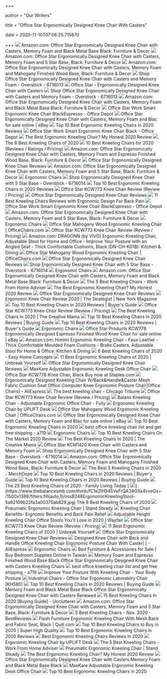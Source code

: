 +++
        
author = "Our Writers"
        
title = "Office Star Ergonomically Designed Knee Chair With Casters"
        
date = 2020-11-10T07:06:25.715870
        
+++
[ ![](https://images-na.ssl-images-amazon.com/images/I/71AOmbsY7ML._AC_SL1500_.jpg)](https://images-na.ssl-images-amazon.com/images/I/71AOmbsY7ML._AC_SL1500_.jpg) Amazon.com: Office Star Ergonomically Designed Knee Chair with Casters,  Memory Foam and Black Metal Base Black: Furniture & Decor
[ ![](https://images-na.ssl-images-amazon.com/images/I/71T6rgNJPML._AC_SX355_.jpg)](https://images-na.ssl-images-amazon.com/images/I/71T6rgNJPML._AC_SX355_.jpg) Amazon.com: Office Star Ergonomically Designed Knee Chair with Casters,  Memory Foam and 5 Star Base, Black: Furniture & Decor
[ ![](https://images-na.ssl-images-amazon.com/images/I/71tCuqso3XL._AC_SL1500_.jpg)](https://images-na.ssl-images-amazon.com/images/I/71tCuqso3XL._AC_SL1500_.jpg) Amazon.com: Office Star Ergonomically Designed Knee Chair with Casters,  Memory Foam and Mahogany Finished Wood Base, Black: Furniture & Decor
[ ![](https://ak1.ostkcdn.com/images/products/6716013/Office-Star-Ergonomically-Designed-Knee-Chair-with-Casters-and-Memory-Foam-67e273ee-376e-4d47-bc60-500c53980d39.jpg)](https://ak1.ostkcdn.com/images/products/6716013/Office-Star-Ergonomically-Designed-Knee-Chair-with-Casters-and-Memory-Foam-67e273ee-376e-4d47-bc60-500c53980d39.jpg) Shop Office Star Ergonomically Designed Knee Chair with Casters and Memory  Foam - Overstock - 6716013
[ ![](https://sep.yimg.com/ay/yhst-69132573917032/office-star-ergonomically-designed-knee-chair-with-casters-1.gif)](https://sep.yimg.com/ay/yhst-69132573917032/office-star-ergonomically-designed-knee-chair-with-casters-1.gif) Office Star - Ergonomically Designed Knee Chair with Casters
[ ![](https://ak1.ostkcdn.com/images/products/6716013/Office-Star-Ergonomically-Designed-Knee-Chair-with-Casters-and-Memory-Foam-a800f033-b17d-4327-9d6d-47db8c1b707c.jpg)](https://ak1.ostkcdn.com/images/products/6716013/Office-Star-Ergonomically-Designed-Knee-Chair-with-Casters-and-Memory-Foam-a800f033-b17d-4327-9d6d-47db8c1b707c.jpg) Shop Office Star Ergonomically Designed Knee Chair with Casters and Memory  Foam - Overstock - 6716013
[ ![](https://images-na.ssl-images-amazon.com/images/I/61rlHLG%2BQ9L._AC_SL1155_.jpg)](https://images-na.ssl-images-amazon.com/images/I/61rlHLG%2BQ9L._AC_SL1155_.jpg) Amazon.com: Office Star Ergonomically Designed Knee Chair with Casters,  Memory Foam and Black Metal Base Black: Furniture & Decor
[ ![](https://media.officedepot.com/image/upload/b_rgb:FFFFFF,c_pad,dpr_1.0,f_auto,h_666,q_auto,w_500/c_pad,h_666,w_500/v1/products/112759/112759_o53?pgw=1)](https://media.officedepot.com/image/upload/b_rgb:FFFFFF,c_pad,dpr_1.0,f_auto,h_666,q_auto,w_500/c_pad,h_666,w_500/v1/products/112759/112759_o53?pgw=1) Office Star Work Smart Ergonomic Knee Chair BlackEspresso - Office Depot
[ ![](https://i.ebayimg.com/images/g/7XwAAOSw~CVdD4tV/s-l640.jpg)](https://i.ebayimg.com/images/g/7XwAAOSw~CVdD4tV/s-l640.jpg) Office Star Ergonomically Designed Knee Chair with Casters, Memory Foam and  Blac for sale online | eBay
[ ![](https://themecountry.com/reviews/wp-content/uploads/2018/03/B01GF6D5T0.jpg)](https://themecountry.com/reviews/wp-content/uploads/2018/03/B01GF6D5T0.jpg) Top 10 Best Ergonomic Kneeling Chairs in 2020 Reviews
[ ![](https://media.officedepot.com/image/upload/b_rgb:FFFFFF,c_pad,dpr_1.0,f_auto,h_666,q_auto,w_500/c_pad,h_666,w_500/v1/products/112678/112678_o60?pgw=1)](https://media.officedepot.com/image/upload/b_rgb:FFFFFF,c_pad,dpr_1.0,f_auto,h_666,q_auto,w_500/c_pad,h_666,w_500/v1/products/112678/112678_o60?pgw=1) Office Star Work Smart Ergonomic Knee Chair Black - Office Depot
[ ![](https://ergonomicshealth.com/wp-content/uploads/2018/05/kneeling-chair-1-1.jpg)](https://ergonomicshealth.com/wp-content/uploads/2018/05/kneeling-chair-1-1.jpg) The Best Ergonomic Kneeling Chair? My Honest 2020 Review
[ ![](https://www.thebalancesmb.com/thmb/XhIwRIFmfOFYz0ad8ER0YU0uQyM=/1050x1050/smart/filters:no_upscale()/61S2q6Ls8ML._AC_SL1200_-c1224d5ac15048c8b9b89c060cd1ddba.jpg)](https://www.thebalancesmb.com/thmb/XhIwRIFmfOFYz0ad8ER0YU0uQyM=/1050x1050/smart/filters:no_upscale()/61S2q6Ls8ML._AC_SL1200_-c1224d5ac15048c8b9b89c060cd1ddba.jpg) The 8 Best Kneeling Chairs of 2020
[ ![](https://www.btod.com/blog/wp-content/uploads/2019/10/best-kneeling-chairs-2020-blog-header.jpg)](https://www.btod.com/blog/wp-content/uploads/2019/10/best-kneeling-chairs-2020-blog-header.jpg) 10 Best Kneeling Chairs for 2020 (Reviews / Ratings / Pricing)
[ ![](https://m.media-amazon.com/images/I/8109W6RCfpL._AC_UL400_.jpg)](https://m.media-amazon.com/images/I/8109W6RCfpL._AC_UL400_.jpg) Amazon.com: Office Star Ergonomically Designed Knee Chair with Casters,  Memory Foam and Espresso Finished Wood Base, Black: Furniture & Decor
[ ![](http://kneelingchairreviews.org/wp-content/uploads/2015/04/16-585x270.png)](http://kneelingchairreviews.org/wp-content/uploads/2015/04/16-585x270.png) Office Star Ergonomically Designed Knee Chair Reviews
[ ![](https://m.media-amazon.com/images/I/51Lkc1sAqfL._AC_UL400_.jpg)](https://m.media-amazon.com/images/I/51Lkc1sAqfL._AC_UL400_.jpg) Amazon.com: Office Star Ergonomically Designed Knee Chair with Casters,  Memory Foam and 5 Star Base, Black: Furniture & Decor
[ ![](https://cdn.shopify.com/s/files/1/2477/9444/products/yhst-138104251258022_2384_136536591_large.jpg?v=1508649163)](https://cdn.shopify.com/s/files/1/2477/9444/products/yhst-138104251258022_2384_136536591_large.jpg?v=1508649163) Ergonomic Chairs
[ ![](https://ak1.ostkcdn.com/images/products/is/images/direct/aa8789630707291be8e23827aa7020c2eca834db/Mobile-Wooden-Ergonomic-Kneeling-Office-Chair-in-Black-Fabric_320.jpg?impolicy=medium&imwidth=200)](https://ak1.ostkcdn.com/images/products/is/images/direct/aa8789630707291be8e23827aa7020c2eca834db/Mobile-Wooden-Ergonomic-Kneeling-Office-Chair-in-Black-Fabric_320.jpg?impolicy=medium&imwidth=200) Shop Ergonomically Designed Knee Chair with 5 Star Base - Overstock -  6716014
[ ![](https://themecountry.com/reviews/wp-content/uploads/2018/03/B0798P31S5.jpg)](https://themecountry.com/reviews/wp-content/uploads/2018/03/B0798P31S5.jpg) Top 10 Best Ergonomic Kneeling Chairs in 2020 Reviews
[ ![](https://www.btod.com/blog/wp-content/uploads/2019/10/os-kcw773-blog-header.jpg)](https://www.btod.com/blog/wp-content/uploads/2019/10/os-kcw773-blog-header.jpg) Office Star KCW773 Knee Chair Review (Review / Pricing)
[ ![](http://kneelingchairreviews.org/wp-content/uploads/2015/04/kc.png)](http://kneelingchairreviews.org/wp-content/uploads/2015/04/kc.png) Office Star Ergonomically Designed Knee Chair Reviews
[ ![](https://bestratedofficechair.com/wp-content/uploads/2019/05/Adjustable-Kneeling-Chairs-for-Home-and-Office-1024x1024.jpg)](https://bestratedofficechair.com/wp-content/uploads/2019/05/Adjustable-Kneeling-Chairs-for-Home-and-Office-1024x1024.jpg) 11 Best Kneeling Chairs Reviews with Ergonomic Design For Back Pain
[ ![](https://media.officedepot.com/image/upload/b_rgb:FFFFFF,c_pad,dpr_1.0,f_auto,h_666,q_auto,w_500/c_pad,h_666,w_500/v1/products/112759/112759_o03_back?pgw=1)](https://media.officedepot.com/image/upload/b_rgb:FFFFFF,c_pad,dpr_1.0,f_auto,h_666,q_auto,w_500/c_pad,h_666,w_500/v1/products/112759/112759_o03_back?pgw=1) Office Star Work Smart Ergonomic Knee Chair BlackEspresso - Office Depot
[ ![](https://images-na.ssl-images-amazon.com/images/I/81gqCUvne3L._AC_UL320_SR318,320_.jpg)](https://images-na.ssl-images-amazon.com/images/I/81gqCUvne3L._AC_UL320_SR318,320_.jpg) Amazon.com: Office Star Ergonomically Designed Knee Chair with Casters,  Memory Foam and 5 Star Base, Black: Furniture & Decor
[ ![](https://cdn.shopify.com/s/files/1/2477/9444/products/yhst-138104251258022_2384_145320560_large.jpg?v=1508649162)](https://cdn.shopify.com/s/files/1/2477/9444/products/yhst-138104251258022_2384_145320560_large.jpg?v=1508649162) Ergonomic Chairs
[ ![](https://res.cloudinary.com/powerreviews/image/upload/f_auto,q_auto,h_768,w_auto/d_portal-no-product-image_ttlfpi.svg/prod/dangayc8vragnl39qcp0.jpg)](https://res.cloudinary.com/powerreviews/image/upload/f_auto,q_auto,h_768,w_auto/d_portal-no-product-image_ttlfpi.svg/prod/dangayc8vragnl39qcp0.jpg) Office Star Mahogany Wood Ergonomic Kneeling Chair | OfficeChairs.com
[ ![](https://www.btod.com/blog/wp-content/uploads/2019/10/os-kcw773-kneeling-portability.jpg)](https://www.btod.com/blog/wp-content/uploads/2019/10/os-kcw773-kneeling-portability.jpg) Office Star KCW773 Knee Chair Review (Review / Pricing)
[ ![](https://images-na.ssl-images-amazon.com/images/I/71YuwSezGoL._AC_SL1500_.jpg)](https://images-na.ssl-images-amazon.com/images/I/71YuwSezGoL._AC_SL1500_.jpg) Amazon.com: DRAGONN (by VIVO) Ergonomic Kneeling Chair, Adjustable Stool  for Home and Office - Improve Your Posture with an Angled Seat - Thick  Comfortable Cushions, Black (DN-CH-K01B): Kitchen & Dining
[ ![](https://s7d9.scene7.com/is/image/OfficeChairscom/OFF-599402_zom?$Product_Listing$)](https://s7d9.scene7.com/is/image/OfficeChairscom/OFF-599402_zom?$Product_Listing$) Office Star Mahogany Wood Ergonomic Kneeling Chair | OfficeChairs.com
[ ![](http://kneelingchairreviews.org/wp-content/uploads/2015/04/1-591x270.png)](http://kneelingchairreviews.org/wp-content/uploads/2015/04/1-591x270.png) Office Star Ergonomically Designed Knee Chair Reviews
[ ![](https://ak1.ostkcdn.com/images/products/is/images/direct/952c0cd5d42bff8e7cff05b8b7802bafba1e2727/2xhome-Adjustable-Saddle-Stool-Backless-Chair-with-Forward-Tilting-Seat-great-for-Home-%26-Office%2C-Exam%2C-Waiting-Rooms-%26-More.jpg?impolicy=medium&imwidth=200)](https://ak1.ostkcdn.com/images/products/is/images/direct/952c0cd5d42bff8e7cff05b8b7802bafba1e2727/2xhome-Adjustable-Saddle-Stool-Backless-Chair-with-Forward-Tilting-Seat-great-for-Home-%26-Office%2C-Exam%2C-Waiting-Rooms-%26-More.jpg?impolicy=medium&imwidth=200) Shop Ergonomically Designed Knee Chair with 5 Star Base - Overstock -  6716014
[ ![](https://cdn.shopify.com/s/files/1/2477/9444/products/yhst-138104251258022_2384_185482142_large.jpg?v=1508649114)](https://cdn.shopify.com/s/files/1/2477/9444/products/yhst-138104251258022_2384_185482142_large.jpg?v=1508649114) Ergonomic Chairs
[ ![](https://images-na.ssl-images-amazon.com/images/I/71nX5B6euSL._AC_UL160_SR160,160_.jpg)](https://images-na.ssl-images-amazon.com/images/I/71nX5B6euSL._AC_UL160_SR160,160_.jpg) Amazon.com: Office Star Ergonomically Designed Knee Chair with Casters,  Memory Foam and Black Metal Base Black: Furniture & Decor
[ ![](https://mk0wfhadviserkvphgmh.kinstacdn.com/wp-content/uploads/2020/05/81yq4IVT4FL._AC_SL1500_-272x300.jpg)](https://mk0wfhadviserkvphgmh.kinstacdn.com/wp-content/uploads/2020/05/81yq4IVT4FL._AC_SL1500_-272x300.jpg) The 5 Best Kneeling Chairs - Work From Home Adviser
[ ![](https://m.media-amazon.com/images/I/31-jfKTCqzL.jpg)](https://m.media-amazon.com/images/I/31-jfKTCqzL.jpg) The Best Ergonomic Kneeling Chair? My Honest 2020 Review
[ ![](http://kneelingchairreviews.org/wp-content/uploads/2015/04/blue-560x270.png)](http://kneelingchairreviews.org/wp-content/uploads/2015/04/blue-560x270.png) Office Star Ergonomically Designed Knee Chair Reviews
[ ![](https://pyxis.nymag.com/v1/imgs/1d6/334/4ce57349bc3bdfe8ef58a2263d3c452d9d-21-kneeling-chair.rhorizontal.w600.jpg)](https://pyxis.nymag.com/v1/imgs/1d6/334/4ce57349bc3bdfe8ef58a2263d3c452d9d-21-kneeling-chair.rhorizontal.w600.jpg) Ergonomic Knee Chair Review 2020 | The Strategist | New York Magazine
[ ![](https://m.media-amazon.com/images/I/41SKbJX4X+L.jpg)](https://m.media-amazon.com/images/I/41SKbJX4X+L.jpg) Top 10 Best Kneeling Chairs in 2020 Reviews | Buyer's Guide
[ ![](https://www.btod.com/blog/wp-content/uploads/2019/10/os-kcw773-review-featured.jpg)](https://www.btod.com/blog/wp-content/uploads/2019/10/os-kcw773-review-featured.jpg) Office Star KCW773 Knee Chair Review (Review / Pricing)
[ ![](https://thecreativemama.com/wp-content/uploads/2019/06/KneelingChair.jpg)](https://thecreativemama.com/wp-content/uploads/2019/06/KneelingChair.jpg) The Best Kneeling Chairs In 2020 | The Creative Mama
[ ![](https://www.putproductreviews.com/wp-content/uploads/2020/03/Kneeling-Chair-1-810x501.jpg)](https://www.putproductreviews.com/wp-content/uploads/2020/03/Kneeling-Chair-1-810x501.jpg) Top 10 Best Kneeling Chairs in 2020 Reviews | Buying Guide
[ ![](https://www.ctopreviews.com/wp-content/uploads/2019/01/4.-Comfort-Plus-Soft-Leather-Kneeling-Chair-300x300.jpg)](https://www.ctopreviews.com/wp-content/uploads/2019/01/4.-Comfort-Plus-Soft-Leather-Kneeling-Chair-300x300.jpg) Top 10 Best Kneeling Chairs in 2020 Reviews | Buyer's Guide
[ ![](https://cdn.shopify.com/s/files/1/2477/9444/products/yhst-138104251258022_2381_5710520118_95b82cae-4e07-4620-92e6-f71a9733887a_large.jpg?v=1508649372)](https://cdn.shopify.com/s/files/1/2477/9444/products/yhst-138104251258022_2381_5710520118_95b82cae-4e07-4620-92e6-f71a9733887a_large.jpg?v=1508649372) Ergonomic Chairs
[ ![](https://i.ebayimg.com/images/g/0RwAAOSwk3lfOt92/s-l225.jpg)](https://i.ebayimg.com/images/g/0RwAAOSwk3lfOt92/s-l225.jpg) Office Star Products KCW778 Ergonomically Designed Espresso Finished Wood Knee  Chair for sale online | eBay
[ ![](https://images-na.ssl-images-amazon.com/images/I/71PRvPaqJrL._AC_SL1500_.jpg)](https://images-na.ssl-images-amazon.com/images/I/71PRvPaqJrL._AC_SL1500_.jpg) Amazon.com: Himimi Ergonomic Kneeling Chair - Faux Leather - Thick  Comfortable Moulded Foam Cushions - Brake Casters, Adjustable Stool for  Home & Office: Kitchen & Dining
[ ![](https://easyhomeconcepts.com/wp-content/uploads/2018/05/kneeling-chair-4.jpg)](https://easyhomeconcepts.com/wp-content/uploads/2018/05/kneeling-chair-4.jpg) 6 Best Kneeling Chairs of 2020 - Easy Home Concepts
[ ![](https://unbreakyourself.com/wp-content/uploads/2020/02/Best-Ergonomic-Kneeling-Chairs.png)](https://unbreakyourself.com/wp-content/uploads/2020/02/Best-Ergonomic-Kneeling-Chairs.png) 11 Best Ergonomic Kneeling Chairs of 2020 | Unbreak Yourself
[ ![](http://kneelingchairreviews.org/wp-content/uploads/2015/04/jobri-489x270.png)](http://kneelingchairreviews.org/wp-content/uploads/2015/04/jobri-489x270.png) Office Star Ergonomically Designed Knee Chair Reviews
[ ![](https://www.dontwasteyourmoney.com/wp-content/uploads/2020/08/maxkare-adjustable-ergonomic-kneeling-desk-office-chair-kneeling-desk-office-chair.jpg)](https://www.dontwasteyourmoney.com/wp-content/uploads/2020/08/maxkare-adjustable-ergonomic-kneeling-desk-office-chair-kneeling-desk-office-chair.jpg) MaxKare Adjustable Ergonomic Kneeling Desk Office Chair
[ ![](https://www.staples-3p.com/s7/is/image/staples/s0338043_sc7)](https://www.staples-3p.com/s7/is/image/staples/s0338043_sc7) Office Star KCW778 Knee Chair, Black Buy now at Staples.com
[ ![](https://ae01.alicdn.com/kf/H27721a107e3c4cc89face88795a411cag/Ergonomically-Designed-Kneeling-Chair-W-Back-Handle-Caster-Mesh-Fabric-Cushion-Seat-Office-Computer-Knee-Ergonomic.jpg_q50.jpg)](https://ae01.alicdn.com/kf/H27721a107e3c4cc89face88795a411cag/Ergonomically-Designed-Kneeling-Chair-W-Back-Handle-Caster-Mesh-Fabric-Cushion-Seat-Office-Computer-Knee-Ergonomic.jpg_q50.jpg) Ergonomically Designed Kneeling Chair W/Back&Handle&Caster Mesh Fabric  Cushion Seat Office Computer Knee Ergonomic Posture Chair|Office Chairs| -  AliExpress
[ ![](https://www.chicagotribune.com/resizer/Vl4Z5laSnMZ9P-i3ysztzMvAuSQ=/1200x0/top/arc-anglerfish-arc2-prod-tronc.s3.amazonaws.com/public/BWJT3FHHB5C2HDGZBU32WBPOOY.jpg)](https://www.chicagotribune.com/resizer/Vl4Z5laSnMZ9P-i3ysztzMvAuSQ=/1200x0/top/arc-anglerfish-arc2-prod-tronc.s3.amazonaws.com/public/BWJT3FHHB5C2HDGZBU32WBPOOY.jpg) The best kneeling chair - Chicago Tribune
[ ![](https://www.btod.com/blog/wp-content/uploads/2019/10/os-kcw773-kneeling-seat-comfort-cushion.jpg)](https://www.btod.com/blog/wp-content/uploads/2019/10/os-kcw773-kneeling-seat-comfort-cushion.jpg) Office Star KCW773 Knee Chair Review (Review / Pricing)
[ ![](https://www.fully.com/media/catalog/product/cache/98207abf3b475baeffaf823b5f6edc92/f/u/fully-balans-black-v2.jpg)](https://www.fully.com/media/catalog/product/cache/98207abf3b475baeffaf823b5f6edc92/f/u/fully-balans-black-v2.jpg) Balans Kneeling Chair - Adjustable Ergonomic Office Chair - Fully
[ ![](https://cdn11.bigcommerce.com/s-l85bzww3lo/images/stencil/1280x1280/products/886/4735/kneeling-chair-chr463-2__49612.1544807260.jpg?c=2)](https://cdn11.bigcommerce.com/s-l85bzww3lo/images/stencil/1280x1280/products/886/4735/kneeling-chair-chr463-2__49612.1544807260.jpg?c=2) Ergonomic Kneeling Chair by UPLIFT Desk
[ ![](https://s7d9.scene7.com/is/image/OfficeChairscom/OFF-DC420V-3_zom?$Product_Listing$)](https://s7d9.scene7.com/is/image/OfficeChairscom/OFF-DC420V-3_zom?$Product_Listing$) Office Star Mahogany Wood Ergonomic Kneeling Chair | OfficeChairs.com
[ ![](https://i.ebayimg.com/images/g/ZKYAAOSwc2ZeMbvS/s-l225.jpg)](https://i.ebayimg.com/images/g/ZKYAAOSwc2ZeMbvS/s-l225.jpg) Office Star Ergonomically Designed Knee Chair with Casters, Memory Foam and  Blac for sale online | eBay
[ ![](https://officegearzone.com/wp-content/uploads/2017/11/Top-10-Best-Ergonomic-Kneeling-Chairs-in-2017.jpg)](https://officegearzone.com/wp-content/uploads/2017/11/Top-10-Best-Ergonomic-Kneeling-Chairs-in-2017.jpg) Top 10 Best Ergonomic Kneeling Chairs in 2020
[ ![](https://i0.wp.com/ae01.alicdn.com/kf/H624d270e66294d18abec3a505e49a790s/A-Ergonomically-Designed-Knee-Chair-with-Back-and-Handle-Office-Kneeling-Chair-Ergonomic-Posture-Leather-Black.jpg?crop=3,2,912,606&quality=3721)](https://i0.wp.com/ae01.alicdn.com/kf/H624d270e66294d18abec3a505e49a790s/A-Ergonomically-Designed-Knee-Chair-with-Back-and-Handle-Office-Kneeling-Chair-Ergonomic-Posture-Leather-Black.jpg?crop=3,2,912,606&quality=3721) best office kneeling chair list and get free shipping - a719
[ ![](https://cdn.shopify.com/s/files/1/2477/9444/products/yhst-138104251258022_2384_138419771_large.jpg?v=1508649482)](https://cdn.shopify.com/s/files/1/2477/9444/products/yhst-138104251258022_2384_138419771_large.jpg?v=1508649482) Ergonomic Chairs
[ ![](https://tinygrab.com/wp-content/uploads/2020/06/Best-Kneeling-Chairs-Review.jpg)](https://tinygrab.com/wp-content/uploads/2020/06/Best-Kneeling-Chairs-Review.jpg) Top 10 Best Kneeling Chairs On The Market 2020 Review
[ ![](https://thecreativemama.com/wp-content/plugins/aawp/public/assets/img/thumb-spacer.png)](https://thecreativemama.com/wp-content/plugins/aawp/public/assets/img/thumb-spacer.png) The Best Kneeling Chairs In 2020 | The Creative Mama
[ ![](http://www.biz2bizonline.com/office_star/images/KC247-3.jpg)](http://www.biz2bizonline.com/office_star/images/KC247-3.jpg) Office Star KCM1420 Knee Chair with Casters and Memory Foam
[ ![](https://ak1.ostkcdn.com/images/products/7108879/Aragon-Ergonomic-Kneeling-Stool-P14605586.jpg?impolicy=medium&imwidth=200)](https://ak1.ostkcdn.com/images/products/7108879/Aragon-Ergonomic-Kneeling-Stool-P14605586.jpg?impolicy=medium&imwidth=200) Shop Ergonomically Designed Knee Chair with 5 Star Base - Overstock -  6716014
[ ![](https://images-na.ssl-images-amazon.com/images/I/71tCuqso3XL.__AC_SX300_QL70_ML2_.jpg)](https://images-na.ssl-images-amazon.com/images/I/71tCuqso3XL.__AC_SX300_QL70_ML2_.jpg) Amazon.com: Office Star Ergonomically Designed Knee Chair with Casters,  Memory Foam and Mahogany Finished Wood Base, Black: Furniture & Decor
[ ![](https://merchdope.com/wp-content/uploads/2019/03/kneeling-chair.jpg)](https://merchdope.com/wp-content/uploads/2019/03/kneeling-chair.jpg) The Best 5 Kneeling Chairs in 2020 - MerchDope
[ ![](https://m.media-amazon.com/images/I/51GQSPWxByL.jpg)](https://m.media-amazon.com/images/I/51GQSPWxByL.jpg) Top 10 Best Kneeling Chairs in 2020 Reviews | Buyer's Guide
[ ![](https://m.media-amazon.com/images/I/41o9tB0gCRL.jpg)](https://m.media-amazon.com/images/I/41o9tB0gCRL.jpg) Top 10 Best Kneeling Chairs in 2020 Reviews | Buying Guide
[ ![](https://familylivingtoday.com/wp-content/uploads/2019/01/Homevol-Ergonomic-Kneeling-Chair.jpg?x34039)](https://familylivingtoday.com/wp-content/uploads/2019/01/Homevol-Ergonomic-Kneeling-Chair.jpg?x34039) The 25 Best Kneeling Chairs of 2020 - Family Living Today
[ ![](https://www.thebalancesmb.com/thmb/fC1eZlH945VeFrQA34GSx4vveGs=/1500x1388/filters:fill(auto,1)/ossB248ErgonomicKneelingStool-5a62109b22fa3a00375ab829.jpg)](https://www.thebalancesmb.com/thmb/fC1eZlH945VeFrQA34GSx4vveGs=/1500x1388/filters:fill(auto,1)/ossB248ErgonomicKneelingStool-5a62109b22fa3a00375ab829.jpg) The 8 Best Kneeling Chairs of 2020
[ ![](https://cdn.shopify.com/s/files/1/0537/2729/products/pneumatic-ergonomic-kneeling-chair-stand-steady-chrknpnbl.jpg?v=1602078403)](https://cdn.shopify.com/s/files/1/0537/2729/products/pneumatic-ergonomic-kneeling-chair-stand-steady-chrknpnbl.jpg?v=1602078403) Pneumatic Ergonomic Kneeling Chair | Stand Steady
[ ![](https://kneelingofficechairs.com/wp-content/uploads/2013/10/benefits-300x216.png)](https://kneelingofficechairs.com/wp-content/uploads/2013/10/benefits-300x216.png) Kneeling Chair Benefits- Ergnomic Benefits and Back Pain Relief
[ ![](https://secure.img1-fg.wfcdn.com/im/24355884/resize-h160-w160%5Ecompr-r85/1267/126743532/Inbox+Zero+Height+Adjustable+Kneeling+Chair.jpg)](https://secure.img1-fg.wfcdn.com/im/24355884/resize-h160-w160%5Ecompr-r85/1267/126743532/Inbox+Zero+Height+Adjustable+Kneeling+Chair.jpg) Adjustable Height Kneeling Chair Office Stools You'll Love in 2020 | Wayfair
[ ![](https://www.btod.com/blog/wp-content/uploads/2019/10/os-kcw773-kneeling-seat-comfort-top.jpg)](https://www.btod.com/blog/wp-content/uploads/2019/10/os-kcw773-kneeling-seat-comfort-top.jpg) Office Star KCW773 Knee Chair Review (Review / Pricing)
[ ![](https://m.media-amazon.com/images/I/31DaB5Luy5L.jpg)](https://m.media-amazon.com/images/I/31DaB5Luy5L.jpg) 11 Best Ergonomic Kneeling Chairs of 2020 | Unbreak Yourself
[ ![](http://kneelingchairreviews.org/wp-content/uploads/2015/04/ty-597x270.png)](http://kneelingchairreviews.org/wp-content/uploads/2015/04/ty-597x270.png) Office Star Ergonomically Designed Knee Chair Reviews
[ ![](https://ae01.alicdn.com/kf/Hd28a2763b5a943b9910b412c4574483b4.jpg_q50.jpg)](https://ae01.alicdn.com/kf/Hd28a2763b5a943b9910b412c4574483b4.jpg_q50.jpg) Designed Knee Chair with Back and Handle Office Kneeling Chair Ergonomic  Posture Chair With Caster| | - AliExpress
[ ![](https://cdn.shopify.com/s/files/1/2477/9444/products/yhst-138104251258022_2384_161380891_large.jpg?v=1508649484)](https://cdn.shopify.com/s/files/1/2477/9444/products/yhst-138104251258022_2384_161380891_large.jpg?v=1508649484) Ergonomic Chairs
[ ![](https://www.u-buy.com.tw/productimg/?image=aHR0cHM6Ly9pbWFnZXMtbmEuc3NsLWltYWdlcy1hbWF6b24uY29tL2ltYWdlcy9JLzYxZ0YlMkJoQlFSMUwuX1NTNDAwXy5qcGc.jpg)](https://www.u-buy.com.tw/productimg/?image=aHR0cHM6Ly9pbWFnZXMtbmEuc3NsLWltYWdlcy1hbWF6b24uY29tL2ltYWdlcy9JLzYxZ0YlMkJoQlFSMUwuX1NTNDAwXy5qcGc.jpg) Bed Furniture & Accessories for Sale | Buy Bedroom Supplies Online in Taiwan
[ ![](https://i.pinimg.com/236x/6e/11/1e/6e111ecd80aee528e4dc9846fc4bc64e.jpg)](https://i.pinimg.com/236x/6e/11/1e/6e111ecd80aee528e4dc9846fc4bc64e.jpg) Memory Foam and Espresso Finished Wood Base Black Office Star Ergonomically  Designed Knee Chair with Casters Kneeling Chairs
[ ![](https://i0.wp.com/ae01.alicdn.com/kf/H704624b0557b498a87a5fdc8591f9781y/H-Ergonomically-Designed-Knee-Chair-with-Back-and-Handle-Office-Kneeling-Chair-Ergonomic-Posture-Leather-Black.jpg?crop=3,2,912,606&quality=3721)](https://i0.wp.com/ae01.alicdn.com/kf/H704624b0557b498a87a5fdc8591f9781y/H-Ergonomically-Designed-Knee-Chair-with-Back-and-Handle-Office-Kneeling-Chair-Ergonomic-Posture-Leather-Black.jpg?crop=3,2,912,606&quality=3721) best office kneeling chair list and get free shipping - a719
[ ![](https://m.media-amazon.com/images/I/41IMHutB2zL.jpg)](https://m.media-amazon.com/images/I/41IMHutB2zL.jpg) Improve Your Posture With Kneeling Chair - Your Body Posture
[ ![](https://cdn11.bigcommerce.com/s-k76qlr/images/stencil/1280x1280/products/873/6972/office-star-ergonomic-laboratory-chair-kh580-1__40368.1425322908.jpg?c=2)](https://cdn11.bigcommerce.com/s-k76qlr/images/stencil/1280x1280/products/873/6972/office-star-ergonomic-laboratory-chair-kh580-1__40368.1425322908.jpg?c=2) Industrial Chairs - Office Star Ergonomic Laboratory Chair [KH580]
[ ![](https://www.putproductreviews.com/wp-content/uploads/2020/03/5.-Sleekform-Alpharetta-Kneeling-Chair-350x350.jpg)](https://www.putproductreviews.com/wp-content/uploads/2020/03/5.-Sleekform-Alpharetta-Kneeling-Chair-350x350.jpg) Top 10 Best Kneeling Chairs in 2020 Reviews | Buying Guide
[ ![](https://i.pinimg.com/originals/e1/50/ca/e150ca81844af562f56e2669fbdf1946.jpg)](https://i.pinimg.com/originals/e1/50/ca/e150ca81844af562f56e2669fbdf1946.jpg) Memory Foam and Black Metal Base Black Office Star Ergonomically Designed  Knee Chair with Casters Renewed
[ ![](https://unclutterer.com/wp-content/uploads/defy-desk-ergonomic-kneeling-chair.jpg)](https://unclutterer.com/wp-content/uploads/defy-desk-ergonomic-kneeling-chair.jpg) 15 Best Kneeling Chairs In 2020 [Buying Guide] - Unclutterer
[ ![](https://m.media-amazon.com/images/I/51OU82hb9IL._AC_UL400_.jpg)](https://m.media-amazon.com/images/I/51OU82hb9IL._AC_UL400_.jpg) Amazon.com: Office Star Ergonomically Designed Knee Chair with Casters,  Memory Foam and 5 Star Base, Black: Furniture & Decor
[ ![](https://cdn.bestreviews.com/images/v4desktop/chubby/3d3157bdc93110f90a641505f27ffe7e.jpg)](https://cdn.bestreviews.com/images/v4desktop/chubby/3d3157bdc93110f90a641505f27ffe7e.jpg) 5 Best Kneeling Chairs - Nov. 2020 - BestReviews
[ ![](https://www.quill.com/is/image/Quill/sp81130250_s7?$img400$)](https://www.quill.com/is/image/Quill/sp81130250_s7?$img400$) Flash Furniture Ergonomic Kneeling Chair With Mesh Back and Fabric Seat,  Black | Quill.com
[ ![](https://buyinghack.com/wp-content/uploads/2019/08/Kneeling-Chairs.jpg)](https://buyinghack.com/wp-content/uploads/2019/08/Kneeling-Chairs.jpg) Top 10 Best Kneeling Chairs to Buy in 2020 | Super High Quality
[ ![](https://best10choices.com/wp-content/uploads/2018/07/B01FA64F6S.jpg)](https://best10choices.com/wp-content/uploads/2018/07/B01FA64F6S.jpg) Top 10 Best Ergonomic Kneeling Chairs in 2020 Reviews
[ ![](https://www.reviewpen.com/wp-content/uploads/2018/06/Ergonomic-Kneeling-Chairs-Featured-300x276.png)](https://www.reviewpen.com/wp-content/uploads/2018/06/Ergonomic-Kneeling-Chairs-Featured-300x276.png) Best Ergonomic Kneeling Chairs Reviews In 2020
[ ![](https://www.upliftdesk.com/content/img/product-tabs/kneeling-stool-product-tab-3.jpg)](https://www.upliftdesk.com/content/img/product-tabs/kneeling-stool-product-tab-3.jpg) Ergonomic Kneeling Chair by UPLIFT Desk
[ ![](https://mk0wfhadviserkvphgmh.kinstacdn.com/wp-content/uploads/2020/08/61Jht4SxY9L._AC_SL1200_-300x280.jpg)](https://mk0wfhadviserkvphgmh.kinstacdn.com/wp-content/uploads/2020/08/61Jht4SxY9L._AC_SL1200_-300x280.jpg) The 5 Best Kneeling Chairs - Work From Home Adviser
[ ![](http://cdn.shopify.com/s/files/1/0537/2729/products/pneumatic-ergonomic-kneeling-chair-stand-steady-chrknpnbl-2_1096eb31-b4e7-44f0-9f8d-b85b678e26cc_1200x1200.jpg?v=1602011751)](http://cdn.shopify.com/s/files/1/0537/2729/products/pneumatic-ergonomic-kneeling-chair-stand-steady-chrknpnbl-2_1096eb31-b4e7-44f0-9f8d-b85b678e26cc_1200x1200.jpg?v=1602011751) Pneumatic Ergonomic Kneeling Chair | Stand Steady
[ ![](https://m.media-amazon.com/images/I/41KaXC8snKL.jpg)](https://m.media-amazon.com/images/I/41KaXC8snKL.jpg) The Best Ergonomic Kneeling Chair? My Honest 2020 Review
[ ![](https://c1.neweggimages.com/ProductImage/AKWF_1_201908081342509434.jpg)](https://c1.neweggimages.com/ProductImage/AKWF_1_201908081342509434.jpg) Office Star Ergonomically Designed Knee Chair with Casters Memory Foam and  Black Metal Base Black
[ ![](https://20fd661yccar325znz1e9bdl-wpengine.netdna-ssl.com/wp-content/uploads/2020/08/upscale-decor-ergonomic-kneeling-desk-rolling-office-chair-kneeling-desk-office-chair.jpg)](https://20fd661yccar325znz1e9bdl-wpengine.netdna-ssl.com/wp-content/uploads/2020/08/upscale-decor-ergonomic-kneeling-desk-rolling-office-chair-kneeling-desk-office-chair.jpg) MaxKare Adjustable Ergonomic Kneeling Desk Office Chair
[ ![](https://officegearzone.com/wp-content/uploads/2017/11/Sleekform-Ergonomic-Kneeling-Chair-Mesh-300x300.jpg)](https://officegearzone.com/wp-content/uploads/2017/11/Sleekform-Ergonomic-Kneeling-Chair-Mesh-300x300.jpg) Top 10 Best Ergonomic Kneeling Chairs in 2020
